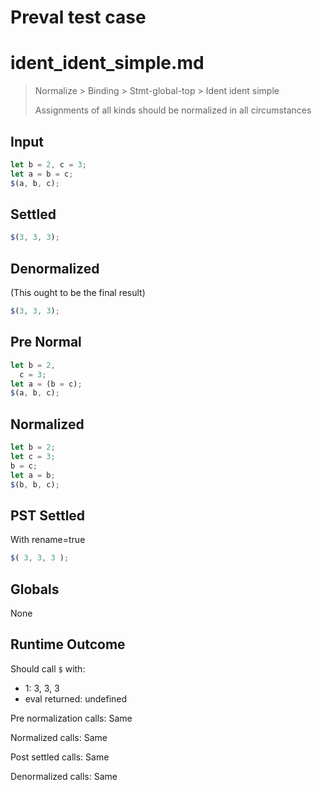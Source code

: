 # Preval test case

# ident_ident_simple.md

> Normalize > Binding > Stmt-global-top > Ident ident simple
>
> Assignments of all kinds should be normalized in all circumstances

## Input

`````js filename=intro
let b = 2, c = 3;
let a = b = c;
$(a, b, c);
`````

## Settled


`````js filename=intro
$(3, 3, 3);
`````

## Denormalized
(This ought to be the final result)

`````js filename=intro
$(3, 3, 3);
`````

## Pre Normal


`````js filename=intro
let b = 2,
  c = 3;
let a = (b = c);
$(a, b, c);
`````

## Normalized


`````js filename=intro
let b = 2;
let c = 3;
b = c;
let a = b;
$(b, b, c);
`````

## PST Settled
With rename=true

`````js filename=intro
$( 3, 3, 3 );
`````

## Globals

None

## Runtime Outcome

Should call `$` with:
 - 1: 3, 3, 3
 - eval returned: undefined

Pre normalization calls: Same

Normalized calls: Same

Post settled calls: Same

Denormalized calls: Same
